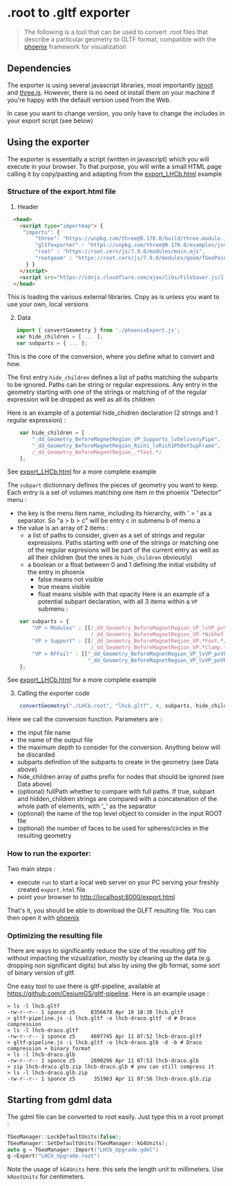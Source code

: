 # .root to .gltf exporter

> The following is a tool that can be used to convert .root files that describe a particular geometry to GLTF format, compatible with the [phoenix](https://github.com/HSF/phoenix) framework for visualization

## Dependencies

The exporter is using several javascript libraries, most importantly [jsroot](https://github.com/root-project/jsroot) and [three.js](https://threejs.org). However, there is no need ot install them on your machine if you're happy with the default version used from the Web.

In case you want to change version, you only have to change the includes in your export script (see below)

## Using the exporter 

The exporter is essentially a script (written in javascript) which you will execute in your browser. To that purpose, you will write a small HTML page calling it by copy/pasting and adapting from the [export_LHCb.html](export_LHCb.html) example

### Structure of the export.html file

 1. Header

```html
  <head>
    <script type="importmap"> {
     "imports": {
         "three": "https://unpkg.com/three@0.178.0/build/three.module.js",
         "gltfexporter" : "https://unpkg.com/three@0.178.0/examples/jsm/exporters/GLTFExporter.js",
         "root" : "https://root.cern/js/7.9.0/modules/main.mjs",
         "rootgeom" : "https://root.cern/js/7.9.0/modules/geom/TGeoPainter.mjs"
      } }
    </script>
    <script src="https://cdnjs.cloudflare.com/ajax/libs/FileSaver.js/1.3.8/FileSaver.js"></script>
  </head>
```
This is loading the various external libraries. Copy as is unless you want to use your own, local versions

 2. Data
 
 ```javascript
    import { convertGeometry } from './phoenixExport.js';
    var hide_children = [ ... ];
    var subparts = { ... };
 ```
This is the core of the conversion, where you define what to convert and how.

The first entry `hide_children` defines a list of paths matching the subparts to be ignored.
Paths can be string or regular expressions. Any entry in the geometry starting with one of the strings or matching of
of the regular expression will be dropped as well as all its children

Here is an example of a potential hide_chidren declaration (2 strings and 1 regular expression) :
```javascript
    var hide_children = [
        "_dd_Geometry_BeforeMagnetRegion_VP_Supports_lvDeliveryPipe",
        "_dd_Geometry_BeforeMagnetRegion_Rich1_lvRich1PhDetSupFrame",
        /_dd_Geometry_BeforeMagnetRegion_.*Test.*/
    ];
```

See [export_LHCb.html](export_LHCb.html) for a more complete example

The `subpart` dictionnary defines the pieces of geometry you want to keep. Each entry is a set of volumes
matching one item in the phoenix "Detector" menu :
  * the key is the menu item name, including its hierarchy, with ' > ' as a separator.
    So "a > b > c" will be entry c in submenu b of menu a
  * the value is an array of 2 items :
    * a list of paths to consider, given as a set of strings and regular expressions.
      Paths starting with one of the strings or matching one of the regular expresions
      will be part of the current entry as well as all their children (but the ones is `hide_children` obviously)
    * a boolean or a float between 0 and 1 defining the initial visibility of the entry in phoenix
      * false means not visible
      * true means visible
      * float means visible with that opacity
Here is an example of a potential subpart declaration, with all 3 items within a `VP` submenu :
```javascript
    var subparts = {
        "VP > Modules" : [[/_dd_Geometry_BeforeMagnetRegion_VP_lvVP_pvVP(Left|Right)_pvModule[1234567890]*WithSupport_pvModule/,
                           /_dd_Geometry_BeforeMagnetRegion_VP.*Nikhef.*/], true],
        "VP > Support" : [[/_dd_Geometry_BeforeMagnetRegion_VP.*Foot.*/,
                           /_dd_Geometry_BeforeMagnetRegion_VP.*Clamp.*/], true],
        "VP > RFFoil" : [["_dd_Geometry_BeforeMagnetRegion_VP_lvVP_pvVPLeft_pvLeftRFFoil",
                          "_dd_Geometry_BeforeMagnetRegion_VP_lvVP_pvVPRight_pvRightRFFoil"], false],
    }; 
```

See [export_LHCb.html](export_LHCb.html) for a more complete example

 3. Calling the exporter code

```javascript
    convertGeometry("./LHCb.root", "lhcb.gltf", 4, subparts, hide_children, fullPath = false, objectName = "default", nFaces = 24);
```
Here we call the conversion function. Parameters are :
 * the input file name
 * the name of the output file
 * the maximum depth to consider for the conversion. Anything below will be discarded
 * subparts definition of the subparts to create in the geometry (see Data above)
 * hide_children array of paths prefix for nodes that should be ignored (see Data above)
 * (optional) fullPath whether to compare with full paths. If true, subpart and hidden_children
   strings are compared with a concatenation of the whole path of elements, with '_' as the separator
 * (optional) the name of the top level object to consider in the input ROOT file
 * (optional) the number of faces to be used for spheres/circles in the resulting geometry

### How to run the exporter: 

Two main steps :
  * execute `run` to start a local web server on your PC serving your freshly created `export.html` file
  * point your browser to [http://localhost:8000/export.html](http://localhost:8000/export.html)
  
That's it, you should be able to download the GLFT resulting file.
You can then open it with [phoenix](https://github.com/HSF/phoenix)


### Optimizing the resulting file

There are ways to significantly reduce the size of the resulting gltf file without impacting the vizualization, mostly by cleaning up the data (e.g. dropping non significant digits) but also by using the glb format, some sort of binary version of gltf.

One easy tool to use there is gltf-pipeline, available at https://github.com/CesiumGS/gltf-pipeline. Here is an example usage :

```shell
> ls -l lhcb.gltf
-rw-r--r-- 1 sponce z5     8356678 Apr 10 18:38 lhcb.gltf
> gltf-pipeline.js -i lhcb.gltf -o lhcb-draco.gltf -d # Draco compression
> ls -l lhcb-draco.gltf
-rw-r--r-- 1 sponce z5     4697745 Apr 11 07:52 lhcb-draco.gltf
> gltf-pipeline.js -i lhcb.gltf -o lhcb-draco.glb -d -b # Draco compression + binary format
> ls -l lhcb-draco.glb
-rw-r--r-- 1 sponce z5     2690296 Apr 11 07:53 lhcb-draco.glb
> zip lhcb-draco.glb.zip lhcb-draco.glb # you can still compress it
> ls -l lhcb-draco.glb.zip
-rw-r--r-- 1 sponce z5      351963 Apr 11 07:56 lhcb-draco.glb.zip

```

## Starting from gdml data

The gdml file can be converted to root easily.
Just type this in a root prompt :
```cpp
TGeoManager::LockDefaultUnits(false);
TGeoManager::SetDefaultUnits(TGeoManager::kG4Units);
auto g = TGeoManager::Import("LHCb_Upgrade.gdml")
g->Export("LHCb_Upgrade.root")
```
Note the usage of `kG4Units` here. this sets the length unit to millimeters. Use `kRootUnits` for centimeters.
